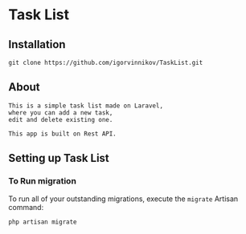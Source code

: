 
# Task List

## Installation

```
git clone https://github.com/igorvinnikov/TaskList.git
```
## About

```
This is a simple task list made on Laravel, 
where you can add a new task,
edit and delete existing one.

This app is built on Rest API.
```

## Setting up Task List

### To Run migration
To run all of your outstanding migrations, execute the `migrate` Artisan command:
```
php artisan migrate
```
